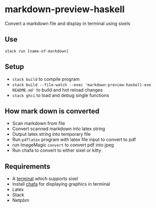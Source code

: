 # markdown-preview-haskell

Convert a markdown file and display in terminal using sixels

## Use

`stack run [name-of-markdown]`

## Setup

- `stack build` to compile program
- `stack build --file-watch --exec 'markdown-preview-haskell-exe README.md'` to build and hot reload changes
- `stack ghci` to load and debug single functions

## How mark down is converted

- Scan markdown from file
- Convert scanned markdown into latex string
- Output latex string into temporary file
- Run `pdflatex` program with latex file input to convert to pdf
- run ImageMagic `convert` to convert pdf into jpeg
- Run chafa to convert to either sixel or kitty

## Requirements

- A [terminal](https://www.arewesixelyet.com/) which supports sixel
- Install [chafa](https://github.com/hpjansson/chafa) for displaying graphics in terminal
- Latex
- Stack
- Netpbm
